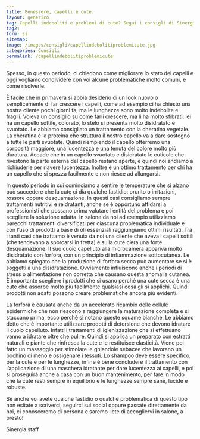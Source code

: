 ```yaml
---
title: Benessere, capelli e cute.
layout: generico
tag: Capelli indeboliti e problemi di cute? Segui i consigli di Sinergia parrucchieri a Gonars.
tag2:
form: si
sitemap:
image: /images/consigli/capellindebolitiproblemicute.jpg
categories: Consigli
permalink: /capellindebolitiproblemicute
---
```


Spesso, in questo periodo, ci chiedono come migliorare lo stato dei capelli e oggi vogliamo condividere con voi alcune problematiche molto comuni, e come risolverle.

È facile che in primavera si abbia desiderio di un look nuovo o semplicemente di far crescere i capelli, come ad esempio ci ha chiesto una nostra cliente pochi giorni fa, ma le lunghezze sono molto indebolite e fragili. Voleva un consiglio su come farli crescere, ma li ha molto sfibrati: lei ha un capello sottile, colorato, lo stelo si presenta molto disidratato e svuotato.
Le abbiamo consigliato un trattamento con la cheratina vegetale.
La cheratina è la proteina che struttura il nostro capello va a dare sostegno a tutte le parti svuotate. Quindi riempiendo il capello otterremo una corposità maggiore, una lucentezza e una tenuta del colore molto più duratura. Accade che in un capello svuotato e disidratato le cuticole che rivestono la parte esterna del capello restano aperte, e quindi noi andiamo a richiuderle per riavere lucentezza. Inoltre è un ottimo trattamento per chi ha un capello che si spezza facilmente e non riesce ad allungarsi.

In questo periodo in cui cominciamo a sentire le temperature che si alzano può succedere che la cute ci dia qualche fastidio: prurito o irritazioni, rossore oppure desquamazione. In questi casi consigliamo sempre trattamenti nutritivi e reidratanti, anche se è opportuno affidarsi a professionisti che possano prima valutare l’entità del problema e poi scegliere la soluzione adatta. In salone da noi ad esempio utilizziamo parecchi trattamenti diversificati per ciascuna problematica individuale e con l’uso di prodotti a base di oli essenziali raggiungiamo ottimi risultati.
Tra i tanti casi che trattiamo è venuta da noi una cliente che aveva i capelli sottili (che tendevano a sporcarsi in fretta) e sulla cute c’era una forte desquamazione. Il suo cuoio capelluto alla microcamera appariva molto disidratato con forfora, con un principio di infiammazione sottocutanea. Le abbiamo spiegato che la produzione di forfora secca può aumentare se si è soggetti a una disidratazione.
Ovviamente influiscono anche i periodi di stress o alimentazione non corretta che causano questa anomalia cutanea. È importante scegliere i prodotti che si usano perché una cute secca è una cute che assorbe molto più facilmente qualsiasi cosa gli si applichi. Quindi prodotti non adatti possono creare problematiche ancora più evidenti.

La forfora è causata anche da un accelerato ricambio delle cellule epidermiche che non riescono a raggiungere la maturazione completa e si staccano prima, ecco perché si notano queste squame bianche. Le abbiamo detto che è importante utilizzare prodotti di detersione che devono idratare il cuoio capelluto. Infatti i trattamenti di igienizzazione che si effettuano vanno a idratare oltre che pulire. Quindi si applica un preparato con estratti naturali e piante che rinfresca la cute e le restituisce elasticità.
Viene poi fatto un massaggio per stimolare le ghiandole sebacee che lavorano un pochino di meno e ossigenare i tessuti. Lo shampoo deve essere specifico, per la cute e per le lunghezze, infine è bene concludere il trattamento con l’applicazione di una maschera idratante per dare lucentezza ai capelli, e poi si proseguirà anche a casa con un buon mantenimento, per fare in modo che la cute resti sempre in equilibrio e le lunghezze sempre sane, lucide e robuste.

Se anche voi avete qualche fastidio o qualche problematica di questo tipo non esitate a scriverci, seguirci sui social oppure passate direttamente da noi, ci conosceremo di persona e saremo liete di accogliervi in salone, a presto!

Sinergia staff
